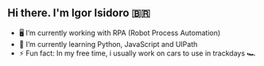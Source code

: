 ## Hi there. I'm Igor Isidoro :brazil:

- 🖥️ I’m currently working with RPA (Robot Process Automation)
- 🌱 I’m currently learning Python, JavaScript and UIPath
- ⚡ Fun fact: In my free time, i usually work on cars to use in trackdays 🏎️
